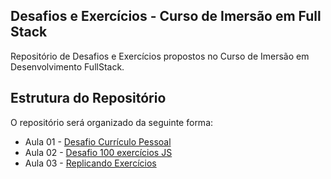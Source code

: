 ## Desafios e Exercícios - Curso de Imersão em Full Stack

Repositório de Desafios e Exercícios propostos no Curso de Imersão em Desenvolvimento FullStack. 


## Estrutura do Repositório

O repositório será organizado da seguinte forma:
-  Aula 01 - [Desafio Currículo Pessoal](./desafio-curriculo-aula01)
-  Aula 02 - [Desafio 100 exercícios JS](./desafio-100-exercicios-js)
-  Aula 03 - [Replicando Exercícios](./novo-projeto-react-aula03)



